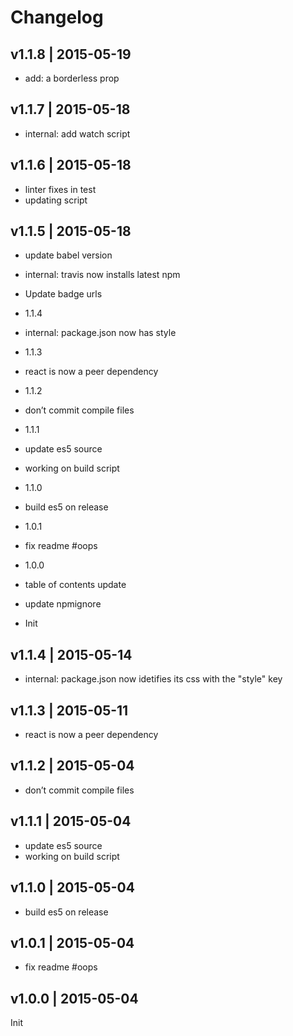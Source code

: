 # Changelog

## v1.1.8 | 2015-05-19
* add: a borderless prop

## v1.1.7 | 2015-05-18
* internal: add watch script

## v1.1.6 | 2015-05-18
* linter fixes in test
* updating script

## v1.1.5 | 2015-05-18
* update babel version
* internal: travis now installs latest npm
* Update badge urls

* 1.1.4

* internal: package.json now has style

* 1.1.3

* react is now a peer dependency

* 1.1.2

* don’t commit compile files

* 1.1.1

* update es5 source

* working on build script

* 1.1.0

* build es5 on release

* 1.0.1

* fix readme #oops

* 1.0.0

* table of contents update

* update npmignore

* Init

## v1.1.4 | 2015-05-14
* internal: package.json now idetifies its css with the "style" key

## v1.1.3 | 2015-05-11
* react is now a peer dependency

## v1.1.2 | 2015-05-04
* don’t commit compile files

## v1.1.1 | 2015-05-04
* update es5 source
* working on build script

## v1.1.0 | 2015-05-04
* build es5 on release

## v1.0.1 | 2015-05-04
* fix readme #oops

## v1.0.0 | 2015-05-04
Init











